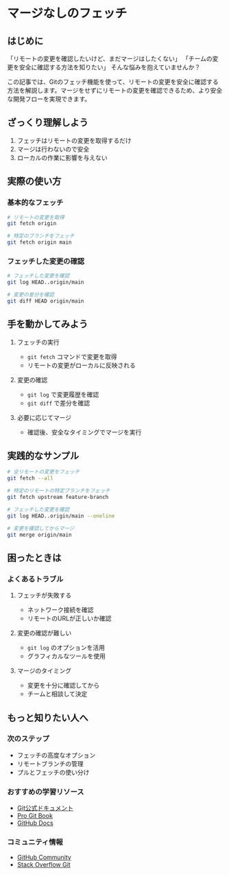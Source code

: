 # マージなしのフェッチ

## はじめに
「リモートの変更を確認したいけど、まだマージはしたくない」
「チームの変更を安全に確認する方法を知りたい」
そんな悩みを抱えていませんか？

この記事では、Gitのフェッチ機能を使って、リモートの変更を安全に確認する方法を解説します。マージをせずにリモートの変更を確認できるため、より安全な開発フローを実現できます。

## ざっくり理解しよう
1. フェッチはリモートの変更を取得するだけ
2. マージは行わないので安全
3. ローカルの作業に影響を与えない

## 実際の使い方
### 基本的なフェッチ
```bash
# リモートの変更を取得
git fetch origin

# 特定のブランチをフェッチ
git fetch origin main
```

### フェッチした変更の確認
```bash
# フェッチした変更を確認
git log HEAD..origin/main

# 変更の差分を確認
git diff HEAD origin/main
```

## 手を動かしてみよう
1. フェッチの実行
   - `git fetch` コマンドで変更を取得
   - リモートの変更がローカルに反映される

2. 変更の確認
   - `git log` で変更履歴を確認
   - `git diff` で差分を確認

3. 必要に応じてマージ
   - 確認後、安全なタイミングでマージを実行

## 実践的なサンプル
```bash
# 全リモートの変更をフェッチ
git fetch --all

# 特定のリモートの特定ブランチをフェッチ
git fetch upstream feature-branch

# フェッチした変更を確認
git log HEAD..origin/main --oneline

# 変更を確認してからマージ
git merge origin/main
```

## 困ったときは
### よくあるトラブル
1. フェッチが失敗する
   - ネットワーク接続を確認
   - リモートのURLが正しいか確認

2. 変更の確認が難しい
   - `git log` のオプションを活用
   - グラフィカルなツールを使用

3. マージのタイミング
   - 変更を十分に確認してから
   - チームと相談して決定

## もっと知りたい人へ
### 次のステップ
- フェッチの高度なオプション
- リモートブランチの管理
- プルとフェッチの使い分け

### おすすめの学習リソース
- [Git公式ドキュメント](https://git-scm.com/doc)
- [Pro Git Book](https://git-scm.com/book/ja/v2)
- [GitHub Docs](https://docs.github.com/ja)

### コミュニティ情報
- [GitHub Community](https://github.community/)
- [Stack Overflow Git](https://stackoverflow.com/questions/tagged/git)
